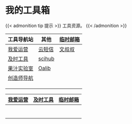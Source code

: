 # 我的工具箱


{{< admonition tip 提示 >}}
工具资源。
{{< /admonition >}}



| 工具导航站                                            | 其他                                                      | [临时邮箱](https://www.67tool.com)               |
| ----------------------------------------------------- | --------------------------------------------------------- | ------------------------------------------------ |
| [我爱运营](https://www.52yunying.com "聚合各类资源" ) | [云短信](https://yunduanxin.net/ "接收短信验证码")        | [文叔叔](https://www.wenshushu.cn/ "临时传文件") |
| [及时工具](https://www.67tool.com "在线工具集合")     | [scihub](https://tool.yovisun.com/scihub/ "全球论文下载") | []()                                             |
| [果汁实验室](http://guozhivip.com/lab/ "资源导航站")  | [Oalib](https://www.oalib.com/ "论文免费下载")            | []()                                             |
| [创造师导航](https://chuangzaoshi.com/ "资源导航站")  | []()                                                      | []()                                             |
| []()                                                  | []()                                                      | []()                                             |
| []()                                                  | []()                                                      | []()                                             |
| []()                                                  | []()                                                      | []()                                             |


| [我爱运营](https://www.52yunying.com) | [及时工具](https://www.67tool.com) | [临时邮箱](https://www.67tool.com) |
| ------------------------------------- | ---------------------------------- | ---------------------------------- |
| []()                                  | []()                               | []()                               |
| []()                                  | []()                               | []()                               |
| []()                                  | []()                               | []()                               |
| []()                                  | []()                               | []()                               |
| []()                                  | []()                               | []()                               |
| []()                                  | []()                               | []()                               |
| []()                                  | []()                               | []()                               |





